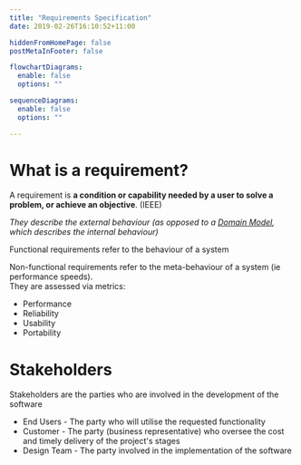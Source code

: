 ```yaml
---
title: "Requirements Specification"
date: 2019-02-26T16:10:52+11:00

hiddenFromHomePage: false
postMetaInFooter: false

flowchartDiagrams:
  enable: false
  options: ""

sequenceDiagrams: 
  enable: false
  options: ""

---
```


# What is a requirement?
A requirement is **a condition or capability needed by a user to solve a problem, or achieve an objective**. (IEEE)

_They describe the external behaviour (as opposed to a [Domain Model](../uml-domain-modelling), which describes the internal behaviour)_

Functional requirements refer to the behaviour of a system

Non-functional requirements refer to the meta-behaviour of a system (ie performance speeds).  
They are assessed via metrics:

* Performance
* Reliability
* Usability
* Portability

# Stakeholders
Stakeholders are the parties who are involved in the development of the software

- End Users - The party who will utilise the requested functionality
- Customer - The party (business representative) who oversee the cost and timely delivery of the project's stages
- Design Team - The party involved in the implementation of the software
